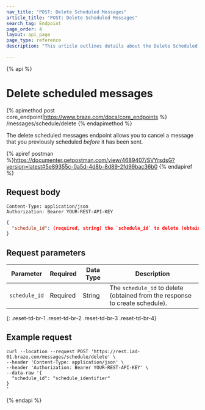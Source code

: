```yaml
---
nav_title: "POST: Delete Scheduled Messages"
article_title: "POST: Delete Scheduled Messages"
search_tag: Endpoint
page_order: 4
layout: api_page
page_type: reference
description: "This article outlines details about the Delete Scheduled Messages Braze endpoint."

---
```

{% api %}
# Delete scheduled messages
{% apimethod post core_endpoint|https://www.braze.com/docs/core_endpoints %} 
/messages/schedule/delete
{% endapimethod %}

The delete scheduled messages endpoint allows you to cancel a message that you previously scheduled _before_ it has been sent.

{% apiref postman %}https://documenter.getpostman.com/view/4689407/SVYrsdsG?version=latest#5e89355c-0a5d-4d8b-8d89-2fd99bac36b0 {% endapiref %}

## Request body

```
Content-Type: application/json
Authorization: Bearer YOUR-REST-API-KEY
```

```json
{
  "schedule_id": (required, string) the `schedule_id` to delete (obtained from the response to create schedule)
}
```

## Request parameters

| Parameter | Required | Data Type | Description |
| --------- | ---------| --------- | ----------- |
| `schedule_id` | Required | String | The `schedule_id` to delete (obtained from the response to create schedule). |
{: .reset-td-br-1 .reset-td-br-2 .reset-td-br-3  .reset-td-br-4}

## Example request
```
curl --location --request POST 'https://rest.iad-01.braze.com/messages/schedule/delete' \
--header 'Content-Type: application/json' \
--header 'Authorization: Bearer YOUR-REST-API-KEY' \
--data-raw '{
  "schedule_id": "schedule_identifier"
}
'
```

{% endapi %}
